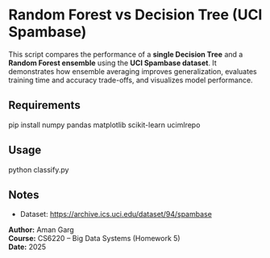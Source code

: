 # Random Forest vs Decision Tree (UCI Spambase)

This script compares the performance of a **single Decision Tree** and a **Random Forest ensemble** using the **UCI Spambase dataset**. It demonstrates how ensemble averaging improves generalization, evaluates training time and accuracy trade-offs, and visualizes model performance.

## Requirements
pip install numpy pandas matplotlib scikit-learn ucimlrepo

## Usage
python classify.py

## Notes
- Dataset: https://archive.ics.uci.edu/dataset/94/spambase  

**Author:** Aman Garg  
**Course:** CS6220 – Big Data Systems (Homework 5)  
**Date:** 2025
